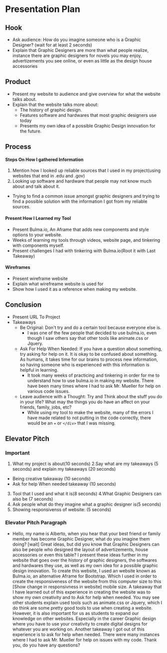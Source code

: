 # Presentation Plan

## Hook
* Ask audience: How do you imagine someone who is a Graphic Designer? (wait for at least 2 seconds)
* Explain that Graphic Designers are more than what people realize, instance there are graphic designers for novels you may enjoy, advertizements you see online, or even as little as the design house accessories

## Product
* Present my website to audience and give overview for what the website talks about.
* Explain that the website talks more about:
  * The history of graphic design.
  * Features software and hardwares that most graphic designers use today
  * Presents my own idea of a possible Graphic Design innovation for the future.


## Process
#### Steps On How I gathered Information
1. Mention how I looked up reliable sources that I used in my project(using websites that end in .edu and .gov)
2. Looking up software and hardware that people may not know much about and talk about it.
  
*  Trying to find a common issue amongst graphic designers and trying to find a possible solution with the information I got from my reliable sources.

####  Present How I Learned my Tool
* Present Bulma.io, An Aframe that adds new components and style options to your website.
* Weeks of learning my tools through videos, website page, and tinkering with components myself.
* Present challenges I had with tinkering with Bulma.io(Root it with Last Takeaway) 
#### Wireframes
* Present wireframe website 
* Explain what wirefreame website is used for
* Show how I used it as a reference when making my website. 



## Conclusion
* Present URL To Project
*  Takeaways
   * Be Original: Don't try and do a certain tool because everyone else is.
     * I was one of the few people that decided to use bulma.io, even though I saw others say that other tools like animate.css or Jquery. 
   * Ask For Help When Needed: If you have a question about something, try asking for help on it. It is okay to be confused about something. As humans, it takes time for our brains to process new information, so having someone who is experienced with this information is helpful in learning.
     * It took many weeks of practicing and tinkering in order for me to understand how to use bulma.io in making my website. There have been many times where I had to ask Mr. Mueller for help on various code issues. 
   * Leave audience with a Thought: Try and Think about the stuff you do in your life? What may the things you do have an affect on your friends, family, jobs, etc? 
     * While using my tool to make the website, many of the errors I have made related to not putting in the code correctly, there would be an `=` or `</div>` that I was missing. 
    

 
<!-- EXAMPLE

## Hook
* Verbal riddle of GGD

## Product
* GIF/Demo of example/non-example

## Process
* Flowchart of plan
  * MVP: noun -> door -> yes/no
  * Beyond MVP: noun -> word relation API -> noun API -> yes/no, with counterexample
* Code snippets of:
  * MVP
  * Both APIs
  * Challenge with API keys

## Conclusion
* [URL to project]
* Takeaways
  * Less = more: the heart of the riddle was one line of code; it obviously took more to make the entire thing work, but one complicated line of regular expressions was essentially the solution to the riddle
  * Expect the unexpected: it’s important to budget time for things you don’t account for; for example, I didn’t consider the fact that I would need another entire API to detect nouns
  * Determination is key: ironically enough, I had to make my API keys private. At first, it didn’t seem like it was possible, which meant I couldn’t publish my app. But after all of that hard work, I was determined to find a solution, and I found it in config variables.
* "Presentation can’t, but a speech can"


-->


## Elevator Pitch

### Important
1. What my project is about(10 seconds)
2.Say what are my takeaways (5 seconds) and explain my takeaways (20 seconds)
 - Being creative takeaway (10 seconds)
 - Ask for help When needed takeaway (10 seconds)
 
3.  Tool that I used and what it is(8 seconds)
4.What Graphic Designers can also be (7 seconds)
5. Ask people what do they imagine what a graphic designer is(5 seconds) 
6. Showing responsivenss of website: (5 seconds) 









### Elevator Pitch Paragraph

- Hello, my name is Alberto, when you hear that your best friend or family member has become Graphic Designer, what do you imagine them doing? [wait] Great ideas, but did you know that Graphic Designers can also be people who designed the layout of advertizements, house accessories or even this table? I present these ideas further in my website that goes over the history of graphic designers, the softwares and hardwares they use, as well as my own idea for a possible graphic design innovation. To create this website, I used an website known as Bulma.io, an alternative Aframe for Bootstrap. Which I used in order to create the responsiveness of the website from this computer size to this [Show change in responsivness in website] mobile size. A takeaway that I have learned out of this experience in creating the website was to show my own creativity and to Ask for help when needed. You may see other students explain used tools such as animate.css or Jquery, which I do think are some pretty good tools to use when creating a website. However, it is also important for us as students to expand our knowledge on other websites. Especially in the career Graphic design where you have to use your creativity to create digital designs for whatever you are working on. Another takeaway I got out of this experience is to ask for help when needed. There were many instances where I had to ask Mr. Mueller for help on issues with my code. Thank you, do you have any questions?
